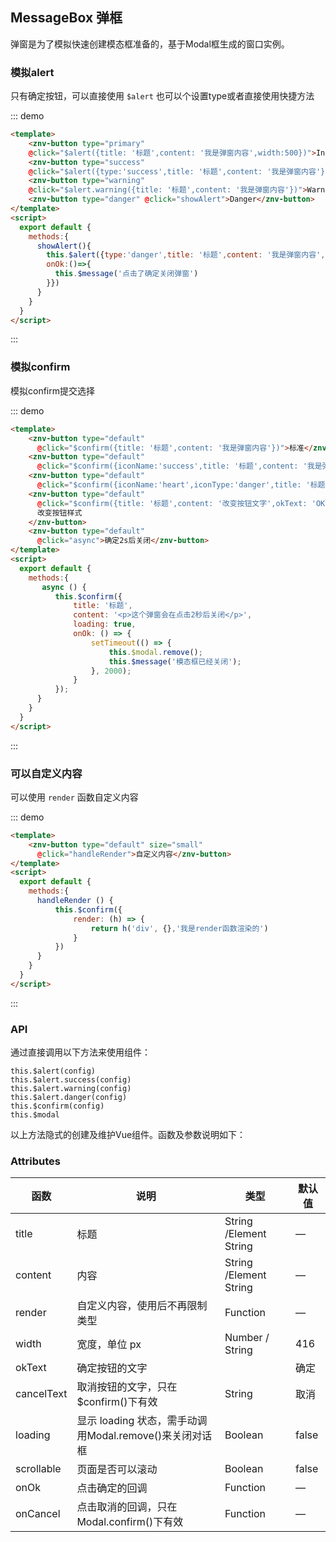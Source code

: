 ## MessageBox 弹框

<template>
    <div class="global-anchor">
      <znv-anchor :scroll-offset="100">
        <znv-anchor-link href="#mo-nialert" title="模拟alert"></znv-anchor-link>
        <znv-anchor-link href="#mo-niconfirm" title="模拟confirm"></znv-anchor-link>
        <znv-anchor-link href="#ke-yi-zi-ding-yi-nei-rong" title="可以自定义内容"></znv-anchor-link>
        <znv-anchor-link href="#api" title="API"></znv-anchor-link>
        <znv-anchor-link href="#attributes" title="Attributes"></znv-anchor-link>
      </znv-anchor>
    </div>
</template>

弹窗是为了模拟快速创建模态框准备的，基于Modal框生成的窗口实例。

### 模拟alert

只有确定按钮，可以直接使用 `$alert` 也可以个设置type或者直接使用快捷方法

::: demo
```html
<template>
    <znv-button type="primary" 
    @click="$alert({title: '标题',content: '我是弹窗内容',width:500})">Info</znv-button>
    <znv-button type="success" 
    @click="$alert({type:'success',title: '标题',content: '我是弹窗内容'})">Success</znv-button>
    <znv-button type="warning" 
    @click="$alert.warning({title: '标题',content: '我是弹窗内容'})">Warning</znv-button>
    <znv-button type="danger" @click="showAlert">Danger</znv-button>
</template>
<script>
  export default {
    methods:{
      showAlert(){
        this.$alert({type:'danger',title: '标题',content: '我是弹窗内容',
        onOk:()=>{
          this.$message('点击了确定关闭弹窗')
        }})
      }
    }
  }
</script>
```
:::

### 模拟confirm

模拟confirm提交选择

::: demo
```html
<template>
    <znv-button type="default" 
      @click="$confirm({title: '标题',content: '我是弹窗内容'})">标准</znv-button>
    <znv-button type="default" 
      @click="$confirm({iconName:'success',title: '标题',content: '我是弹窗内容'})">更换图标</znv-button>
    <znv-button type="default" 
      @click="$confirm({iconName:'heart',iconType:'danger',title: '标题',content: '我是弹窗内容'})">更换图标颜色</znv-button>
    <znv-button type="default" 
      @click="$confirm({title: '标题',content: '改变按钮文字',okText: 'OK',okType: 'danger',cancelText: 'Cancel',cancelType: 'info'})">
      改变按钮样式
    </znv-button>
    <znv-button type="default" 
      @click="async">确定2s后关闭</znv-button>
</template>
<script>
  export default {
    methods:{
       async () {
          this.$confirm({
              title: '标题',
              content: '<p>这个弹窗会在点击2秒后关闭</p>',
              loading: true,
              onOk: () => {
                  setTimeout(() => {
                      this.$modal.remove();
                      this.$message('模态框已经关闭');
                  }, 2000);
              }
          });
      }
    }
  }
</script>
```
:::

### 可以自定义内容

可以使用 `render` 函数自定义内容

::: demo
```html
<template>
    <znv-button type="default" size="small" 
      @click="handleRender">自定义内容</znv-button>
</template>
<script>
  export default {
    methods:{
      handleRender () {
          this.$confirm({
              render: (h) => {
                  return h('div', {},'我是render函数渲染的')
              }
          })
      }
    }
  }
</script>
```
:::

### API

通过直接调用以下方法来使用组件：

    this.$alert(config)
    this.$alert.success(config)
    this.$alert.warning(config)
    this.$alert.danger(config)
    this.$confirm(config)
    this.$modal
    
以上方法隐式的创建及维护Vue组件。函数及参数说明如下：

### Attributes

| 函数      | 说明    |  类型      | 默认值      |
|---------- |-------- |---------- |---------|
| title     |  标题   | String /Element String  | —  |
| content  |  内容   | String /Element String  | —  |
| render  |  自定义内容，使用后不再限制类型   | Function  | —  |
| width  |  宽度，单位 px   | Number / String  |  416  |
| okText  |  确定按钮的文字   |   | 确定 |
| cancelText  |  取消按钮的文字，只在$confirm()下有效   | String  |取消  |
| loading  |  显示 loading 状态，需手动调用Modal.remove()来关闭对话框   | Boolean  | false  |
| scrollable  |  页面是否可以滚动   | Boolean  | false  |
| onOk  |  点击确定的回调   |Function  | —  |
| onCancel  |  点击取消的回调，只在Modal.confirm()下有效   | Function  | —  |

